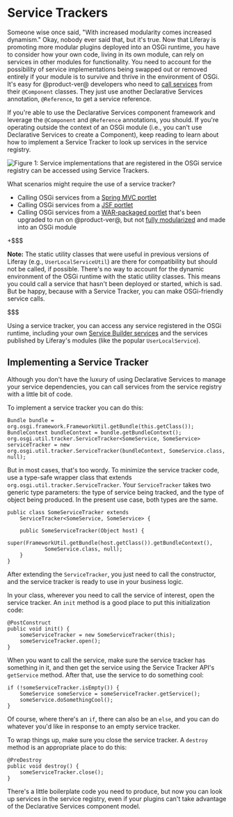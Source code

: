 # Service Trackers [](id=service-trackers)

Someone wise once said, "With increased modularity comes increased dynamism."
Okay, nobody ever said that, but it's true. Now that Liferay is promoting more
modular plugins deployed into an OSGi runtime, you have to consider how your
own code, living in its own module, can rely on services in other modules for
functionality. You need to account for the possibility of service
implementations being swapped out or removed entirely if your module is to
survive and thrive in the environment of OSGi. It's easy for @product-ver@
developers who need to [call services](/develop/tutorials/-/knowledge_base/7-0/finding-and-invoking-liferay-services)
from their `@Component` classes. They just use another Declarative Services
annotation, `@Reference`, to get a service reference.

If you're able to use the Declarative Services component framework and leverage
the `@Component` and `@Reference` annotations, you should. If you're operating
outside the context of an OSGi module (i.e., you can't use Declarative
Services to create a Component), keep reading to learn about how to implement a
Service Tracker to look up services in the service registry. 

![Figure 1: Service implementations that are registered in the OSGi service registry can be accessed using Service Trackers.](../../../images/service-registry.png)

What scenarios might require the use of a service tracker?

-  Calling OSGi services from a [Spring MVC portlet](/develop/tutorials/-/knowledge_base/7-0/spring-mvc)
-  Calling OSGi services from a [JSF portlet](/develop/tutorials/-/knowledge_base/7-0/jsf-portlets-with-liferay-faces)
-  Calling OSGi services from a [WAR-packaged portlet](/develop/tutorials/-/knowledge_base/7-0/upgrading-plugins-to-liferay-7)
  that's been upgraded to run on @product-ver@, but not
  [fully modularized](/develop/tutorials/-/knowledge_base/7-0/modularizing-an-existing-portlet)
  and made into an OSGi module

+$$$

**Note:**  The static utility classes that were useful in previous versions of
Liferay (e.g., `UserLocalServiceUtil`) are there for compatibility but should
not be called, if possible.  There's no way to account for the dynamic
environment of the OSGi runtime with the static utility classes. This means you
could call a service that hasn't been deployed or started, which is sad. But be
happy, because with a Service Tracker, you can make OSGi-friendly service
calls.

$$$

Using a service tracker, you can access any service registered in the OSGi
runtime, including your own
[Service Builder services](/develop/tutorials/-/knowledge_base/7-0/what-is-service-builder)
and the services published by Liferay's modules (like the popular
`UserLocalService`).

## Implementing a Service Tracker [](id=implementing-a-service-tracker)

Although you don't have the luxury of using Declarative Services to manage your
service dependencies, you can call services from the service registry with a
little bit of code.

To implement a service tracker you can do this:

    Bundle bundle = org.osgi.framework.FrameworkUtil.getBundle(this.getClass());
    BundleContext bundleContext = bundle.getBundleContext();
    org.osgi.util.tracker.ServiceTracker<SomeService, SomeService> serviceTracker = new 
    org.osgi.util.tracker.ServiceTracker(bundleContext, SomeService.class, null);

But in most cases, that's too wordy. To minimize the service tracker code, use a
type-safe wrapper class that extends `org.osgi.util.tracker.ServiceTracker`.
Your `ServiceTracker` takes two generic type parameters: the type of service
being tracked, and the type of object being produced. In the present use case,
both types are the same.

    public class SomeServiceTracker extends 
        ServiceTracker<SomeService, SomeService> {     

        public SomeServiceTracker(Object host) {
            super(FrameworkUtil.getBundle(host.getClass()).getBundleContext(), 
                SomeService.class, null);     
        } 
    }

After extending the `ServiceTracker`, you just need to call the constructor, and
the service tracker is ready to use in your business logic.

In your class, wherever you need to call the service of interest, open the
service tracker. An `init` method is a good place to put this initialization
code:

    @PostConstruct
    public void init() {
        someServiceTracker = new SomeServiceTracker(this);
        someServiceTracker.open();
    }

<!-- Please fix this. A @PostConstruct annotation is a Spring-specific thing.
This method also looks like it sets the ServiceTracker in a local variable
(where it would get garbage collected as soon as the init method is done)
instead of an instance variable. -Rich -->

When you want to call the service, make sure the service tracker has something
in it, and then get the service using the Service Tracker API's `getService`
method. After that, use the service to do something cool:

    if (!someServiceTracker.isEmpty()) {
        SomeService someService = someServiceTracker.getService();
        someService.doSomethingCool();
    }

Of course, where there's an `if`, there can also be an `else`, and you can do
whatever you'd like in response to an empty service tracker.

To wrap things up, make sure you close the service tracker. A `destroy` method
is an appropriate place to do this:

    @PreDestroy
    public void destroy() {
        someServiceTracker.close();
    }

<!-- Again, this is Spring-specific. If you're going to be specific, this
article should assume we're in an MVCPortlet. -Rich --> 

There's a little boilerplate code you need to produce, but now you can look up
services in the service registry, even if your plugins can't take advantage of
the Declarative Services component model. 


